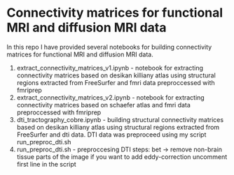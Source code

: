 # Connectivity matrices  for functional MRI and diffusion MRI data
In this repo I have provided several notebooks for building connectivity matrices  for functional MRI and diffusion MRI data.


1) extract_connectivity_matrices_v1.ipynb - notebook for extracting connectivity matrices based on desikan killiany atlas using structural regions extracted from FreeSurfer and fmri data preproccessed with fmriprep
2) extract_connectivity_matrices_v2.ipynb - notebook for extracting connectivity matrices based on schaefer atlas and fmri data preproccessed with fmriprep
3) dti_tractography_cobre.ipynb - building structural connectivity matrices based on desikan killiany atlas using structural regions extracted from FreeSurfer and dti data. DTI data was preproceed using my script run_preproc_dti.sh
4) run_preproc_dti.sh - preproccesing DTI
   steps: bet ->  remove non-brain tissue parts of the image
    if you want to add eddy-correction uncomment first line in the script

